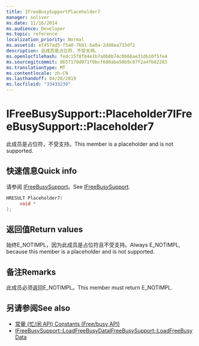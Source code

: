 ```yaml
---
title: IFreeBusySupportPlaceholder7
manager: soliver
ms.date: 11/16/2014
ms.audience: Developer
ms.topic: reference
localization_priority: Normal
ms.assetid: ef457ad5-f5a0-7bb1-ba0a-2dd8ea733df2
description: 此成员是占位符，不受支持。
ms.openlocfilehash: fedc15f8f84e1b7a0b8b74c0b66ae31db10f5fe4
ms.sourcegitcommit: 8657170d071f9bcf680aba50b9c07f2a4fb82283
ms.translationtype: MT
ms.contentlocale: zh-CN
ms.lasthandoff: 04/28/2019
ms.locfileid: "33433239"
---
```

# <a name="ifreebusysupportplaceholder7"></a><span data-ttu-id="cdf6f-103">IFreeBusySupport::Placeholder7</span><span class="sxs-lookup"><span data-stu-id="cdf6f-103">IFreeBusySupport::Placeholder7</span></span>

<span data-ttu-id="cdf6f-104">此成员是占位符，不受支持。</span><span class="sxs-lookup"><span data-stu-id="cdf6f-104">This member is a placeholder and is not supported.</span></span>
  
## <a name="quick-info"></a><span data-ttu-id="cdf6f-105">快速信息</span><span class="sxs-lookup"><span data-stu-id="cdf6f-105">Quick info</span></span>

<span data-ttu-id="cdf6f-106">请参阅 [IFreeBusySupport](ifreebusysupport.md)。</span><span class="sxs-lookup"><span data-stu-id="cdf6f-106">See [IFreeBusySupport](ifreebusysupport.md).</span></span>
  
```cpp
HRESULT Placeholder7( 
     void *  
);
```

## <a name="return-values"></a><span data-ttu-id="cdf6f-107">返回值</span><span class="sxs-lookup"><span data-stu-id="cdf6f-107">Return values</span></span>

<span data-ttu-id="cdf6f-108">始终E_NOTIMPL，因为此成员是占位符且不受支持。</span><span class="sxs-lookup"><span data-stu-id="cdf6f-108">Always E_NOTIMPL, because this member is a placeholder and is not supported.</span></span>
  
## <a name="remarks"></a><span data-ttu-id="cdf6f-109">备注</span><span class="sxs-lookup"><span data-stu-id="cdf6f-109">Remarks</span></span>

<span data-ttu-id="cdf6f-110">此成员必须返回E_NOTIMPL。</span><span class="sxs-lookup"><span data-stu-id="cdf6f-110">This member must return E_NOTIMPL.</span></span>
  
## <a name="see-also"></a><span data-ttu-id="cdf6f-111">另请参阅</span><span class="sxs-lookup"><span data-stu-id="cdf6f-111">See also</span></span>

- [<span data-ttu-id="cdf6f-112">常量 (忙/闲 API) </span><span class="sxs-lookup"><span data-stu-id="cdf6f-112">Constants (Free/busy API)</span></span>](constants-free-busy-api.md) 
- [<span data-ttu-id="cdf6f-113">IFreeBusySupport::LoadFreeBusyData</span><span class="sxs-lookup"><span data-stu-id="cdf6f-113">IFreeBusySupport::LoadFreeBusyData</span></span>](ifreebusysupport-loadfreebusydata.md)

